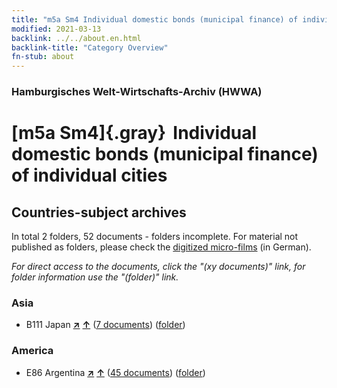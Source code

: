 ```yaml
---
title: "m5a Sm4 Individual domestic bonds (municipal finance) of individual cities"
modified: 2021-03-13
backlink: ../../about.en.html
backlink-title: "Category Overview"
fn-stub: about
---
```


### Hamburgisches Welt-Wirtschafts-Archiv (HWWA)

# [m5a Sm4]{.gray}&#8201; Individual domestic bonds (municipal finance) of individual cities&#160; 







## Countries-subject archives





In total 2 folders, 52 documents - folders incomplete.
For material not published as folders, please check the [digitized micro-films](/film/h1_sh.de.html) (in German).

_For direct access to the documents, click the "(xy documents)" link, for folder information use the "(folder)" link._



### Asia

- B111 Japan [**&nearr;**](../../../geo/i/141272/about.en.html "Japan (all folders)") [**&uarr;**](../../../geo/about.en.html#B111 "Country category system") (<a href="https://pm20.zbw.eu/iiifview/folder/sh/141272,144904" title="about: Japan : Individual domestic bonds (municipal finance) of individual cities" target="_blank">7 documents</a>) ([folder](../../../../folder/sh/1412xx/141272/1449xx/144904/about.en.html))

### America

- E86 Argentina [**&nearr;**](../../../geo/i/141692/about.en.html "Argentina (all folders)") [**&uarr;**](../../../geo/about.en.html#E86 "Country category system") (<a href="https://pm20.zbw.eu/iiifview/folder/sh/141692,144904" title="about: Argentina : Individual domestic bonds (municipal finance) of individual cities" target="_blank">45 documents</a>) ([folder](../../../../folder/sh/1416xx/141692/1449xx/144904/about.en.html))









